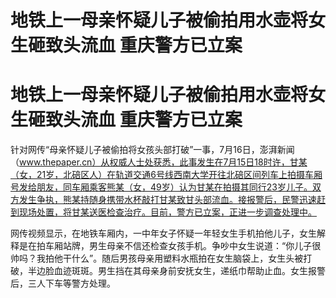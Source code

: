 # 地铁上一母亲怀疑儿子被偷拍用水壶将女生砸致头流血 重庆警方已立案

# 地铁上一母亲怀疑儿子被偷拍用水壶将女生砸致头流血 重庆警方已立案

针对网传“母亲怀疑儿子被偷拍将女孩头部打破”一事，7月16日，澎湃新闻（www.thepaper.cn）从权威人士处获悉，此事发生在7月15日18时许，甘某（女，21岁，北碚区人）在轨道交通6号线西南大学开往北碚区间列车上拍摄车厢号发给朋友，同车厢乘客熊某（女，49岁）认为甘某在拍摄其同行23岁儿子。双方发生争执，熊某持随身携带水杯敲打甘某致甘头部流血。接报警后，民警迅速赶到现场处置，将甘某送医检查治疗。目前，警方已立案，正进一步调查处理中。

网传视频显示，在地铁车厢内，一中年女子怀疑一年轻女生手机拍他儿子，女生解释是在拍车厢站牌，男生母亲不信还检查女孩手机。争吵中女生说道：“你儿子很帅吗？我拍他干什么”。随后男孩母亲用塑料水瓶拍在女生脑袋上，女生头被打破，半边脸血迹斑斑。男生挡在其母亲身前安抚女生，递纸巾帮助止血。女生报警后，三人下车等警方处理。


